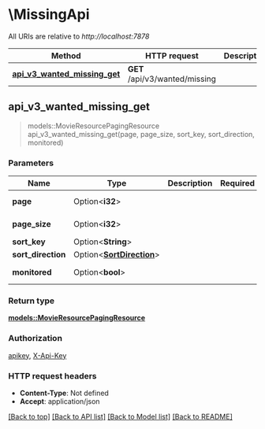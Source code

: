# \MissingApi

All URIs are relative to *http://localhost:7878*

Method | HTTP request | Description
------------- | ------------- | -------------
[**api_v3_wanted_missing_get**](MissingApi.md#api_v3_wanted_missing_get) | **GET** /api/v3/wanted/missing | 



## api_v3_wanted_missing_get

> models::MovieResourcePagingResource api_v3_wanted_missing_get(page, page_size, sort_key, sort_direction, monitored)


### Parameters


Name | Type | Description  | Required | Notes
------------- | ------------- | ------------- | ------------- | -------------
**page** | Option<**i32**> |  |  |[default to 1]
**page_size** | Option<**i32**> |  |  |[default to 10]
**sort_key** | Option<**String**> |  |  |
**sort_direction** | Option<[**SortDirection**](.md)> |  |  |
**monitored** | Option<**bool**> |  |  |[default to true]

### Return type

[**models::MovieResourcePagingResource**](MovieResourcePagingResource.md)

### Authorization

[apikey](../README.md#apikey), [X-Api-Key](../README.md#X-Api-Key)

### HTTP request headers

- **Content-Type**: Not defined
- **Accept**: application/json

[[Back to top]](#) [[Back to API list]](../README.md#documentation-for-api-endpoints) [[Back to Model list]](../README.md#documentation-for-models) [[Back to README]](../README.md)

